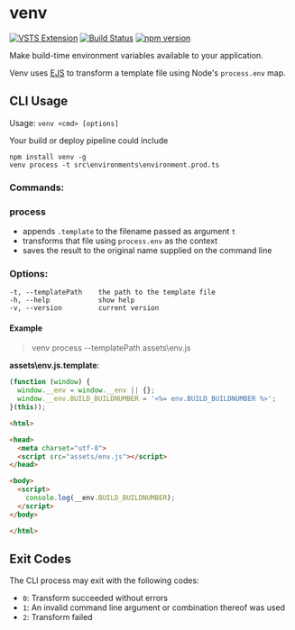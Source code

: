 # venv

[![VSTS Extension](https://vsmarketplacebadge.apphb.com/version/garybortosky.venvextension.svg)](https://marketplace.visualstudio.com/items?itemName=garybortosky.venvextension)
[![Build Status](https://travis-ci.org/GaryB432/venv.svg?branch=master)](https://travis-ci.org/GaryB432/venv)
[![npm version](https://badge.fury.io/js/venv.svg)](https://badge.fury.io/js/venv)

Make build-time environment variables available to your application.

Venv uses [EJS](https://ejs.co) to transform a template file using Node's `process.env` map.

## CLI Usage

Usage: `venv <cmd> [options]`

Your build or deploy pipeline could include

```
npm install venv -g
venv process -t src\environments\environment.prod.ts
```

### Commands:

### process

 - appends `.template` to the filename passed as argument `t`
 - transforms that file using `process.env` as the context
 - saves the result to the original name supplied on the command line

### Options:

```
-t, --templatePath    the path to the template file
-h, --help            show help
-v, --version         current version
```

#### Example

> venv process --templatePath assets\env.js

__assets\env.js.template__:
```javascript
(function (window) {
  window.__env = window.__env || {};
  window.__env.BUILD_BUILDNUMBER = '<%= env.BUILD_BUILDNUMBER %>';
}(this));
```

```html
<html>

<head>
  <meta charset="utf-8">
  <script src="assets/env.js"></script>
</head>

<body>
  <script>
    console.log(__env.BUILD_BUILDNUMBER);
  </script>
</body>

</html>
```

## Exit Codes

The CLI process may exit with the following codes:

- `0`: Transform succeeded without errors
- `1`: An invalid command line argument or combination thereof was used
- `2`: Transform failed
